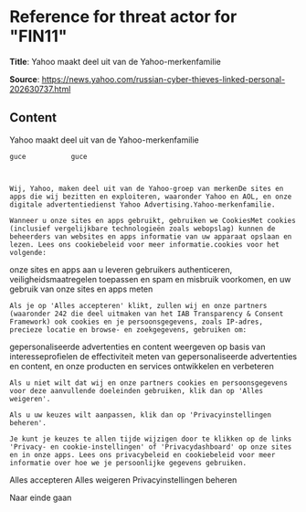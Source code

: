 # Reference for threat actor for "FIN11"

**Title**: Yahoo maakt deel uit van de Yahoo-merkenfamilie

**Source**: https://news.yahoo.com/russian-cyber-thieves-linked-personal-202630737.html

## Content



Yahoo maakt deel uit van de Yahoo-merkenfamilie














    guce           guce     



    Wij, Yahoo, maken deel uit van de Yahoo-groep van merkenDe sites en apps die wij bezitten en exploiteren, waaronder Yahoo en AOL, en onze digitale advertentiedienst Yahoo Advertising.Yahoo-merkenfamilie.

    Wanneer u onze sites en apps gebruikt, gebruiken we CookiesMet cookies (inclusief vergelijkbare technologieën zoals webopslag) kunnen de beheerders van websites en apps informatie van uw apparaat opslaan en lezen. Lees ons cookiebeleid voor meer informatie.cookies voor het volgende:


onze sites en apps aan u leveren
gebruikers authenticeren, veiligheidsmaatregelen toepassen en spam en misbruik voorkomen, en
uw gebruik van onze sites en apps meten



    Als je op 'Alles accepteren' klikt, zullen wij en onze partners (waaronder 242 die deel uitmaken van het IAB Transparency & Consent Framework) ook cookies en je persoonsgegevens, zoals IP-adres, precieze locatie en browse- en zoekgegevens, gebruiken om:


gepersonaliseerde advertenties en content weergeven op basis van interesseprofielen
de effectiviteit meten van gepersonaliseerde advertenties en content, en
onze producten en services ontwikkelen en verbeteren

    Als u niet wilt dat wij en onze partners cookies en persoonsgegevens voor deze aanvullende doeleinden gebruiken, klik dan op 'Alles weigeren'.

    Als u uw keuzes wilt aanpassen, klik dan op 'Privacyinstellingen beheren'.

    Je kunt je keuzes te allen tijde wijzigen door te klikken op de links 'Privacy- en cookie-instellingen' of 'Privacydashboard' op onze sites en in onze apps. Lees ons privacybeleid en cookiebeleid voor meer informatie over hoe we je persoonlijke gegevens gebruiken.








Alles accepteren
Alles weigeren
Privacyinstellingen beheren





Naar einde gaan
                    












